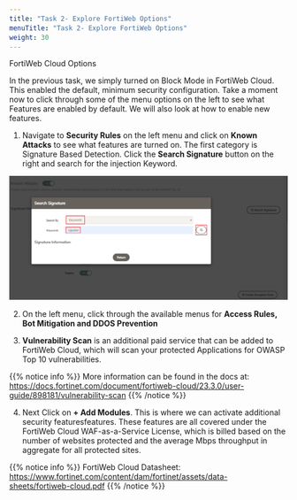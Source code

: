 ```yaml
---
title: "Task 2- Explore FortiWeb Options"
menuTitle: "Task 2- Explore FortiWeb Options"
weight: 30
---
```



FortiWeb Cloud Options

In the previous task, we simply turned on Block Mode in FortiWeb Cloud.  This enabled the default, minimum security configuration.  Take a moment now to click through some of the menu options on the left to see what Features are enabled by default.  We will also look at how to enable new features.

1. Navigate to **Security Rules** on the left menu and click on **Known Attacks** to see what features are turned on.  The first category is Signature Based Detection.  Click the **Search Signature** button on the right and search for the injection Keyword.  

![Search-Sig](search-sig.png)

2. On the left menu, click through the available menus for **Access Rules, Bot Mitigation and DDOS Prevention**

3. **Vulnerability Scan** is an additional paid service that can be added to FortiWeb Cloud, which will scan your protected Applications for OWASP Top 10 vulnerabilities.

{{% notice info %}}
More information can be found in the docs at:
https://docs.fortinet.com/document/fortiweb-cloud/23.3.0/user-guide/898181/vulnerability-scan
{{% /notice %}}

4. Next Click on **+ Add Modules**.  This is where we can activate additional security featuresfeatures.  These features are all covered under the FortiWeb Cloud WAF-as-a-Service License, which is billed based on the number of websites protected and the average Mbps throughput in aggregate for all protected sites.

{{% notice info %}}
FortiWeb Cloud Datasheet:
https://www.fortinet.com/content/dam/fortinet/assets/data-sheets/fortiweb-cloud.pdf
{{% /notice %}}
